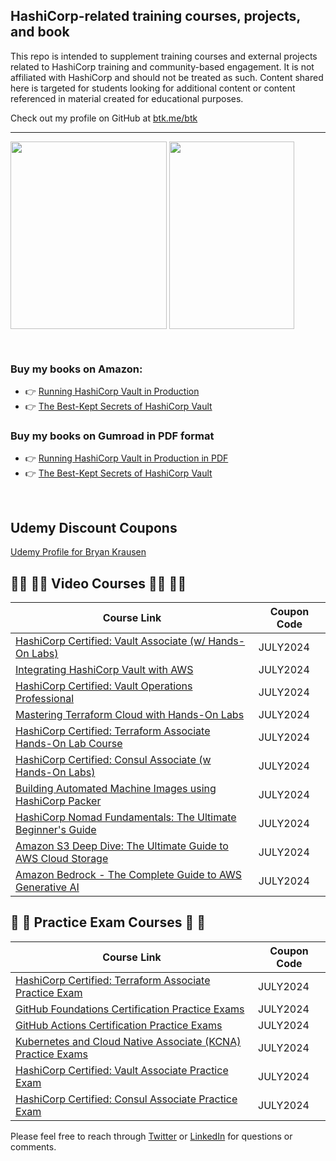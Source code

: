 ## HashiCorp-related training courses, projects, and book

This repo is intended to supplement training courses and external projects related to HashiCorp training and community-based engagement. It is not affiliated with HashiCorp and should not be treated as such. Content shared here is targeted for students looking for additional content or content referenced in material created for educational purposes.

Check out my profile on GitHub at [btk.me/btk](btk.me/btk)

*********************************************************************************

<a href="https://amzn.to/2UeUjAI"> <img align="center" alt="" src="https://images-na.ssl-images-amazon.com/images/I/41SXDY4t6-L._SX404_BO1,204,203,200_.jpg" width="250" height="300" /></a>
<a href="https://amzn.to/3HAw4pF"> <img align="center" alt="" src="https://m.media-amazon.com/images/I/41MY0+EHAbL._SX331_BO1,204,203,200_.jpg" width="200" height="300" /></a>

<br>

### **Buy my books on Amazon:**
- 👉 [Running HashiCorp Vault in Production](https://amzn.to/2UeUjAI)
- 👉 [The Best-Kept Secrets of HashiCorp Vault](https://amzn.to/3HAw4pF)

### **Buy my books on Gumroad in PDF format**
- 👉 [Running HashiCorp Vault in Production in PDF](https://gum.co/vaultbook/)
- 👉 [The Best-Kept Secrets of HashiCorp Vault](https://btkrausen.gumroad.com/l/secretsofvault)
<br>

## **Udemy Discount Coupons**

[Udemy Profile for Bryan Krausen](https://www.udemy.com/user/bryan-krausen/ "Udemy Profile")

## 🧑‍💻 🧑‍💻 Video Courses 🧑‍💻 🧑‍💻

| Course Link | Coupon Code |
| ----------- | ----------- |
| [HashiCorp Certified: Vault Associate (w/ Hands-On Labs)](https://btk.me/v) | JULY2024 |
| [Integrating HashiCorp Vault with AWS](https://btk.me/vaws) | JULY2024 |
| [HashiCorp Certified: Vault Operations Professional](https://btk.me/vp) | JULY2024 |
| [Mastering Terraform Cloud with Hands-On Labs](https://btk.me/tfc) | JULY2024 |
| [HashiCorp Certified: Terraform Associate Hands-On Lab Course](https://btk.me/tfhol) | JULY2024 |
| [HashiCorp Certified: Consul Associate (w Hands-On Labs)](https://btk.me/c) | JULY2024 |
| [Building Automated Machine Images using HashiCorp Packer](https://btk.me/p) | JULY2024 |
| [HashiCorp Nomad Fundamentals: The Ultimate Beginner's Guide](https://btk.me/n) | JULY2024 |
| [Amazon S3 Deep Dive: The Ultimate Guide to AWS Cloud Storage](https://btk.me/s3) | JULY2024 |
| [Amazon Bedrock - The Complete Guide to AWS Generative AI](https://btk.me/ab) | JULY2024 |


## 📝 📝 Practice Exam Courses 📝 📝
| Course Link | Coupon Code |
| ----------- | ----------- |
| [HashiCorp Certified: Terraform Associate Practice Exam](https://btk.me/tf) | JULY2024 |
| [GitHub Foundations Certification Practice Exams](https://btk.me/ghp) | JULY2024 |
| [GitHub Actions Certification Practice Exams](https://btk.me/gha) | JULY2024 |
| [Kubernetes and Cloud Native Associate (KCNA) Practice Exams](https://btk.me/kcna) | JULY2024 |
| [HashiCorp Certified: Vault Associate Practice Exam](https://btk.me/vpe) | JULY2024 |
| [HashiCorp Certified: Consul Associate Practice Exam](https://btk.me/cpe) | JULY2024 |

Please feel free to reach through [Twitter](https://twitter.com/btkrausen) or [LinkedIn](https://www.linkedin.com/in/bryan-krausen-5ab8794/) for questions or comments.
